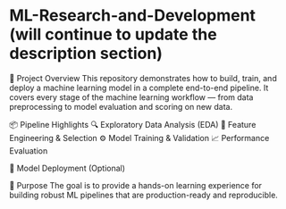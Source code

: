 # ML-Research-and-Development (will continue to update the description section)
🧠 Project Overview
This repository demonstrates how to build, train, and deploy a machine learning model in a complete end-to-end pipeline. It covers every stage of the machine learning workflow — from data preprocessing to model evaluation and scoring on new data.

📦 Pipeline Highlights 
🔍 Exploratory Data Analysis (EDA)
🧹 Feature Engineering & Selection
⚙️ Model Training & Validation
📈 Performance Evaluation

🚀 Model Deployment (Optional)

🎯 Purpose
The goal is to provide a hands-on learning experience for building robust ML pipelines that are production-ready and reproducible.
